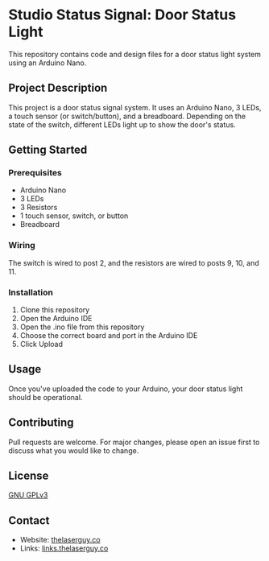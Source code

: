 # Studio Status Signal: Door Status Light

This repository contains code and design files for a door status light system using an Arduino Nano.

## Project Description

This project is a door status signal system. It uses an Arduino Nano, 3 LEDs, a touch sensor (or switch/button), and a breadboard. Depending on the state of the switch, different LEDs light up to show the door's status.

## Getting Started

### Prerequisites

- Arduino Nano
- 3 LEDs
- 3 Resistors
- 1 touch sensor, switch, or button
- Breadboard

### Wiring

The switch is wired to post 2, and the resistors are wired to posts 9, 10, and 11.

### Installation

1. Clone this repository
2. Open the Arduino IDE
3. Open the .ino file from this repository
4. Choose the correct board and port in the Arduino IDE
5. Click Upload

## Usage

Once you've uploaded the code to your Arduino, your door status light should be operational.

## Contributing

Pull requests are welcome. For major changes, please open an issue first to discuss what you would like to change.

## License

[GNU GPLv3](https://choosealicense.com/licenses/gpl-3.0/)

## Contact

- Website: [thelaserguy.co](https://thelaserguy.co)
- Links: [links.thelaserguy.co](https://links.thelaserguy.co)
